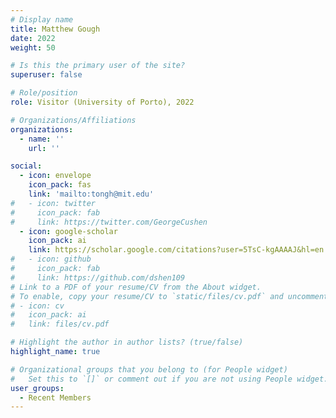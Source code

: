 ```yaml
---
# Display name
title: Matthew Gough
date: 2022
weight: 50

# Is this the primary user of the site?
superuser: false

# Role/position
role: Visitor (University of Porto), 2022

# Organizations/Affiliations
organizations:
  - name: ''
    url: ''

social:
  - icon: envelope
    icon_pack: fas
    link: 'mailto:tongh@mit.edu'
#   - icon: twitter
#     icon_pack: fab
#     link: https://twitter.com/GeorgeCushen
  - icon: google-scholar
    icon_pack: ai
    link: https://scholar.google.com/citations?user=5TsC-kgAAAAJ&hl=en
#   - icon: github
#     icon_pack: fab
#     link: https://github.com/dshen109
# Link to a PDF of your resume/CV from the About widget.
# To enable, copy your resume/CV to `static/files/cv.pdf` and uncomment the lines below.
# - icon: cv
#   icon_pack: ai
#   link: files/cv.pdf

# Highlight the author in author lists? (true/false)
highlight_name: true

# Organizational groups that you belong to (for People widget)
#   Set this to `[]` or comment out if you are not using People widget.
user_groups:
  - Recent Members
---
```


